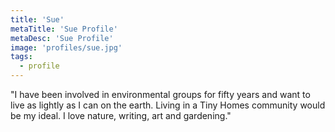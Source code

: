 ```yaml
---
title: 'Sue'
metaTitle: 'Sue Profile'
metaDesc: 'Sue Profile'
image: 'profiles/sue.jpg' 
tags:
  - profile 
---
```


"I have been involved in environmental groups for fifty years and want to live as lightly as I can on the earth. Living in a Tiny Homes community would be my ideal. I love nature, writing, art and gardening."
